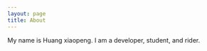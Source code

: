 ```yaml
---
layout: page
title: About
---
```


My name is Huang xiaopeng. I am a developer, student, and rider.




